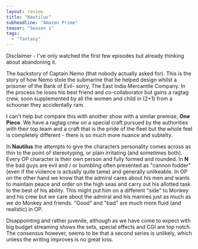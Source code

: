 ```yaml
---
layout: review
title: "Nautilus"
subheadline: "Amazon Prime"
teaser: "Season 1"
tags:
  - "fantasy"
---
```


Disclaimer - I've only watched the first few episodes but already thinking about abandoning it.

The backstory of Captain Nemo (that nobody actually asked for). This is the
story of how Nemo stole the submarine that he helped design whilst a prisoner
of the Bank of Evil- sorry, The East India Mercantile Company. In the process
he loses his best friend and co-collaborator but gains a ragtag crew, soon
supplemented by all the women and child in (2+1) from a schooner they
accidentally ram.

I can't help but compare this with another show with a similar premise, **One Piece**. We
have a ragtag crew on a special craft pursued by the authorities with their top team and
a craft that is the pride of the fleet but the whole feel
is completely different - there is so much more nuance and subtelty.

In **Nautilus** the attempts to give the characters personality comes across as
thin to the point of stereotyping, or plain irritating (and sometimes both).
Every OP character is their own person and fully formed and rounded. In **N**
the bad guys are evil and / or bumbling often presented as "cannon fodder"
(even if the violence is actually quite tame) and generally unlikeable. In OP
on the other hand we know that the admiral cares about his men and wants to
maintain peace and order on the high seas and carry out his allotted task to
the best of his ability. This might put him on a different "side" to Monkey and
his crew but we care about the admiral and his marines just as much as we do
Monkey and friends. "Good" and "bad" are much more fluid (and realistic) in OP.

Disappointing and rather juvenile, although as we have come to expect with big
budget streaming shows the sets, special effects and CGI are top notch. The
consensus however, seems to be that a second series is unlikely, which unless
the writing improves is no great loss.
